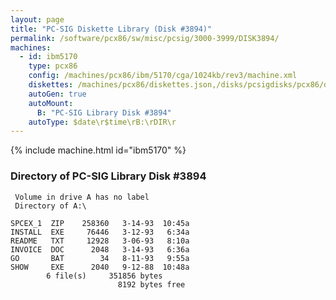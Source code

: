 ```yaml
---
layout: page
title: "PC-SIG Diskette Library (Disk #3894)"
permalink: /software/pcx86/sw/misc/pcsig/3000-3999/DISK3894/
machines:
  - id: ibm5170
    type: pcx86
    config: /machines/pcx86/ibm/5170/cga/1024kb/rev3/machine.xml
    diskettes: /machines/pcx86/diskettes.json,/disks/pcsigdisks/pcx86/diskettes.json
    autoGen: true
    autoMount:
      B: "PC-SIG Library Disk #3894"
    autoType: $date\r$time\rB:\rDIR\r
---
```


{% include machine.html id="ibm5170" %}

### Directory of PC-SIG Library Disk #3894

     Volume in drive A has no label
     Directory of A:\

    SPCEX_1  ZIP    258360   3-14-93  10:45a
    INSTALL  EXE     76446   3-12-93   6:34a
    README   TXT     12928   3-06-93   8:10a
    INVOICE  DOC      2048   3-14-93   6:36a
    GO       BAT        34   8-11-93   9:55a
    SHOW     EXE      2040   9-12-88  10:48a
            6 file(s)     351856 bytes
                            8192 bytes free
